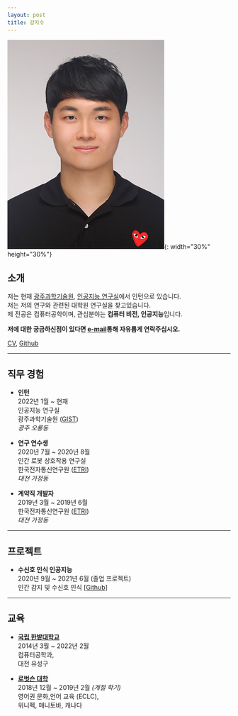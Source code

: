 ```yaml
---
layout: post
title: 강지수
---
```

![](/assets/picture.jpg){: width="30%" height="30%"}
## 소개
저는 현재 [광주과학기술원](https://www.gist.ac.kr/main.html), [인공지능 연구실](https://sites.google.com/view/gistailab/)에서 인턴으로 있습니다. <br/>
저는 저의 연구와 관련된 대학원 연구실을 찾고있습니다. <br/>
제 전공은 컴퓨터공학이며, 관심분야는 **컴퓨터 비전, 인공지능**입니다.  <br/>

**저에 대한 궁금하신점이 있다면 [e-mail](mailto:dev.newjacob19@gmail.com)통해 자유롭게 연락주십시오.**  <br/>

[CV](CV_KOR.pdf), [Github](https://github.com/jacob-kang)


***

## 직무 경험  <br/>
* **인턴**  <br/>
  2022년 1월 ~ 현재<br/>
  인공지능 연구실  <br/>
  광주과학기술원 ([GIST](https://www.gist.ac.kr/en/main.html))  <br/>
  _광주 오룡동_  <br/>

* **연구 연수생**  <br/>
  2020년 7월 ~ 2020년 8월 <br/>
  인간 로봇 상호작용 연구실  <br/>
  한국전자통신연구원 ([ETRI](https://www.etri.re.kr/kor/main/main.etri))  <br/>
  _대전 가정동_  <br/>


* **계약직 개발자**  <br/>
  2019년 3월 ~ 2019년 6월 <br/>
  한국전자통신연구원 ([ETRI](https://www.etri.re.kr/kor/main/main.etri))  <br/>
  _대전 가정동_  <br/>

***

## 프로젝트  <br/>
* **수신호 인식 인공지능** <br/>
  2020년 9월 ~ 2021년 6월 (졸업 프로젝트) <br/>
  인간 감지 및 수신호 인식 [[Github]](https://github.com/jacob-kang/TrafficPoseRecognition_GraduationProject)

***

## 교육 <br/>
* **[국립 한밭대학교](https://www.hanbat.ac.kr/kor/index.do)** <br/>
  2014년 3월 ~ 2022년 2월 <br/>
  컴퓨터공학과,  <br/>
  대전 유성구 <br/>


* **[로벗슨 대학](https://www.robertsoncollege.com/campuses/winnipeg/)** <br/>
  2018년 12월 ~ 2019년 2월 _(계절 학기)_ <br/>
  영어권 문화,언어 교육 (ECLC), <br/>
  위니펙, 매니토바, 캐나다
